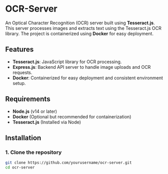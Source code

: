 # OCR-Server

An Optical Character Recognition (OCR) server built using **Tesseract.js**. This server processes images and extracts text using the Tesseract.js OCR library. The project is containerized using **Docker** for easy deployment.

## Features

- **Tesseract.js**: JavaScript library for OCR processing.
- **Express.js**: Backend API server to handle image uploads and OCR requests.
- **Docker**: Containerized for easy deployment and consistent environment setup.

## Requirements

- **Node.js** (v14 or later)
- **Docker** (Optional but recommended for containerization)
- **Tesseract.js** (Installed via Node)

## Installation

### 1. Clone the repository

```bash
git clone https://github.com/yourusername/ocr-server.git
cd ocr-server


